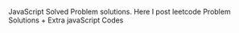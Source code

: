 JavaScript Solved Problem solutions.
Here I post leetcode Problem Solutions + Extra javaScript Codes

